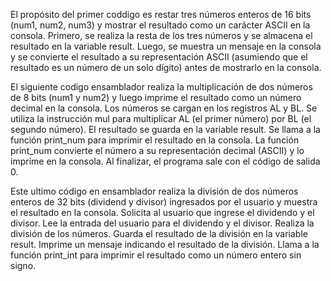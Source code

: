 El propósito del primer coddigo es restar tres números enteros de 16 bits (num1, num2, num3) y mostrar el resultado como un carácter ASCII en la consola. Primero, se realiza la resta de los tres números y se almacena el resultado en la variable result. Luego, se muestra un mensaje en la consola y se convierte el resultado a su representación ASCII (asumiendo que el resultado es un número de un solo dígito) antes de mostrarlo en la consola.

El siguiente codigo ensamblador realiza la multiplicación de dos números de 8 bits (num1 y num2) y luego imprime el resultado como un número decimal en la consola.
Los números se cargan en los registros AL y BL.
Se utiliza la instrucción mul para multiplicar AL (el primer número) por BL (el segundo número).
El resultado se guarda en la variable result.
Se llama a la función print_num para imprimir el resultado en la consola.
La función print_num convierte el número a su representación decimal (ASCII) y lo imprime en la consola.
Al finalizar, el programa sale con el código de salida 0.

Este ultimo código en ensamblador realiza la división de dos números enteros de 32 bits (dividend y divisor) ingresados por el usuario y muestra el resultado en la consola.
Solicita al usuario que ingrese el dividendo y el divisor.
Lee la entrada del usuario para el dividendo y el divisor.
Realiza la división de los números.
Guarda el resultado de la división en la variable result.
Imprime un mensaje indicando el resultado de la división.
Llama a la función print_int para imprimir el resultado como un número entero sin signo.

